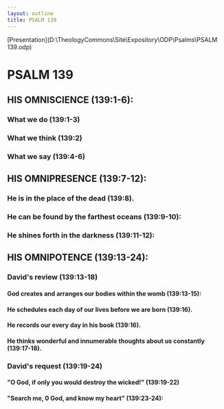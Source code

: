 ```yaml
---
layout: outline
title: PSALM 139
---
```

[Presentation](D:\TheologyCommons\Site\Expository\ODP\Psalms\PSALM 139.odp)
# PSALM 139 
## HIS OMNISCIENCE (139:1-6): 
###  What we do (139:1-3) 
###  What we think (139:2) 
###  What we say (139:4-6) 
## HIS OMNIPRESENCE (139:7-12): 
###  He is in the place of the dead (139:8). 
###  He can be found by the farthest oceans (139:9-10): 
###  He shines forth in the darkness (139:11-12): 
## HIS OMNIPOTENCE (139:13-24): 
###  David\'s review (139:13-18) 
####  God creates and arranges our bodies within the womb (139:13-15): 
####  He schedules each day of our lives before we are born (139:16). 
####  He records our every day in his book (139:16). 
####  He thinks wonderful and innumerable thoughts about us constantly (139:17-18). 
###  David\'s request (139:19-24) 
####  \"O God, if only you would destroy the wicked!\" (139:19-22) 
####  \"Search me, 0 God, and know my heart\" (139:23-24): 
